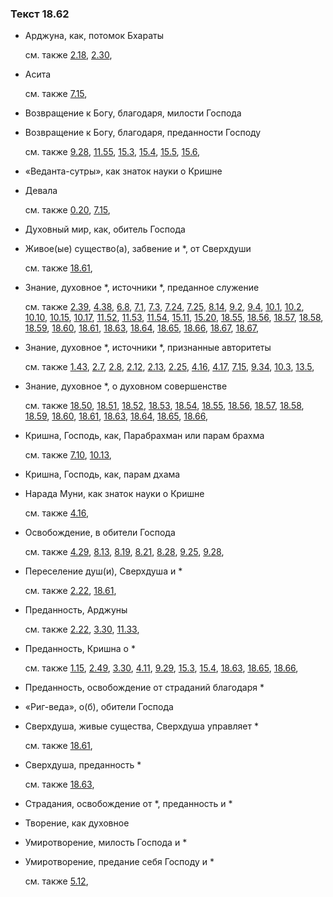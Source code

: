 ### Текст 18.62
	
- Арджуна, как, потомок Бхараты

	см. также  [2.18](../02/0218.md),  [2.30](../02/0230.md), 
	
- Асита

	см. также  [7.15](../07/0715.md), 
	
- Возвращение к Богу, благодаря, милости Господа

	
- Возвращение к Богу, благодаря, преданности Господу

	см. также  [9.28](../09/0928.md),  [11.55](../11/1155.md),  [15.3](../15/1503.md),  [15.4](../15/1504.md),  [15.5](../15/1505.md),  [15.6](../15/1506.md), 
	
- «Веданта-сутры», как знаток науки о Кришне

	
- Девала

	см. также  [0.20](../00/0020.md),  [7.15](../07/0715.md), 
	
- Духовный мир, как, обитель Господа

	
- Живое(ые) существо(а), забвение и *, от Сверхдуши

	см. также  [18.61](../18/1861.md), 
	
- Знание, духовное *, источники *, преданное служение

	см. также  [2.39](../02/0239.md),  [4.38](../04/0438.md),  [6.8](../06/0608.md),  [7.1](../07/0701.md),  [7.3](../07/0703.md),  [7.24](../07/0724.md),  [7.25](../07/0725.md),  [8.14](../08/0814.md),  [9.2](../09/0902.md),  [9.4](../09/0904.md),  [10.1](../10/1001.md),  [10.2](../10/1002.md),  [10.10](../10/1010.md),  [10.15](../10/1015.md),  [10.17](../10/1017.md),  [11.52](../11/1152.md),  [11.53](../11/1153.md),  [11.54](../11/1154.md),  [15.11](../15/1511.md),  [15.20](../15/1520.md),  [18.55](../18/1855.md),  [18.56](../18/1856.md),  [18.57](../18/1857.md),  [18.58](../18/1858.md),  [18.59](../18/1859.md),  [18.60](../18/1860.md),  [18.61](../18/1861.md),  [18.63](../18/1863.md),  [18.64](../18/1864.md),  [18.65](../18/1865.md),  [18.66](../18/1866.md),  [18.67](../18/1867.md),  [18.67](../18/1867.md), 
	
- Знание, духовное *, источники *, признанные авторитеты

	см. также  [1.43](../01/0143.md),  [2.7](../02/0207.md),  [2.8](../02/0208.md),  [2.12](../02/0212.md),  [2.13](../02/0213.md),  [2.25](../02/0225.md),  [4.16](../04/0416.md),  [4.17](../04/0417.md),  [7.15](../07/0715.md),  [9.34](../09/0934.md),  [10.3](../10/1003.md),  [13.5](../13/1305.md), 
	
- Знание, духовное *, о духовном совершенстве

	см. также  [18.50](../18/1850.md),  [18.51](../18/1851.md),  [18.52](../18/1852.md),  [18.53](../18/1853.md),  [18.54](../18/1854.md),  [18.55](../18/1855.md),  [18.56](../18/1856.md),  [18.57](../18/1857.md),  [18.58](../18/1858.md),  [18.59](../18/1859.md),  [18.60](../18/1860.md),  [18.61](../18/1861.md),  [18.63](../18/1863.md),  [18.64](../18/1864.md),  [18.65](../18/1865.md),  [18.66](../18/1866.md), 
	
- Кришна, Господь, как, Парабрахман или парам брахма

	см. также  [7.10](../07/0710.md),  [10.13](../10/1013.md), 
	
- Кришна, Господь, как, парам дхама

	
- Нарада Муни, как знаток науки о Кришне

	см. также  [4.16](../04/0416.md), 
	
- Освобождение, в обители Господа

	см. также  [4.29](../04/0429.md),  [8.13](../08/0813.md),  [8.19](../08/0819.md),  [8.21](../08/0821.md),  [8.28](../08/0828.md),  [9.25](../09/0925.md),  [9.28](../09/0928.md), 
	
- Переселение душ(и), Сверхдуша и *

	см. также  [2.22](../02/0222.md),  [18.61](../18/1861.md), 
	
- Преданность, Арджуны

	см. также  [2.22](../02/0222.md),  [3.30](../03/0330.md),  [11.33](../11/1133.md), 
	
- Преданность, Кришна о *

	см. также  [1.15](../01/0115.md),  [2.49](../02/0249.md),  [3.30](../03/0330.md),  [4.11](../04/0411.md),  [9.29](../09/0929.md),  [15.3](../15/1503.md),  [15.4](../15/1504.md),  [18.63](../18/1863.md),  [18.65](../18/1865.md),  [18.66](../18/1866.md), 
	
- Преданность, освобождение от страданий благодаря *

	
- «Риг-веда», о(б), обители Господа

	
- Сверхдуша, живые существа, Сверхдуша управляет *

	см. также  [18.61](../18/1861.md), 
	
- Сверхдуша, преданность *

	см. также  [18.63](../18/1863.md), 
	
- Страдания, освобождение от *, преданность и *

	
- Творение, как духовное

	
- Умиротворение, милость Господа и *

	
- Умиротворение, предание себя Господу и *

	см. также  [5.12](../05/0512.md), 
